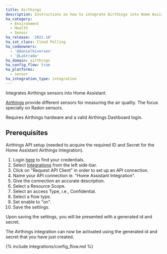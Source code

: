 ```yaml
---
title: Airthings
description: Instructions on how to integrate Airthings into Home Assistant.
ha_category:
  - Environment
  - Health
  - Sensor
ha_release: '2021.10'
ha_iot_class: Cloud Polling
ha_codeowners:
  - '@danielhiversen'
  - '@LaStrada'
ha_domain: airthings
ha_config_flow: true
ha_platforms:
  - sensor
ha_integration_type: integration
---
```


Integrates Airthings sensors into Home Assistant.

[Airthings](https://www.airthings.com/) provide different sensors for measuring the air quality. The focus specially on Radon sensors.

Requires Airthings hardware and a valid Airthings Dashboard login.

## Prerequisites

Airthings API setup (needed to acquire the required ID and Secret for the Home Assistant Airthings Integration).

1. Login [here](https://dashboard.airthings.com/integrations/api-integration) to find your credentials.
2. Select [Integrations](https://dashboard.airthings.com/integrations/api-integration) from the left side-bar.
3. Click on "Request API Client" in order to set up an API connection.
4. Name your API connection ie. "Home Assistant Integration".
5. Give the connection an accurate description.
6. Select a Resource Scope.
7. Select an access Type, i.e., Confidential.
8. Select a flow type.
9. Set enable to "on".
10. Save the settings.

Upon saving the settings, you will be presented with a generated id and secret.

The Airthings integration can now be activated using the generated id and secret that you have just created.

{% include integrations/config_flow.md %}
